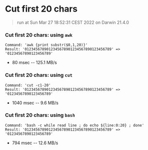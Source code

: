 # Cut first 20 chars
 
> run at Sun Mar 27 18:52:31 CEST 2022 on Darwin 21.4.0
 
### Cut first 20 chars: using `awk`
```
Command: 'awk {print substr($0,1,20)}'
Result: '0123456789012345678901234567890123456789' => '01234567890123456789'
```
* 80 msec -- 125.1 MB/s
 
### Cut first 20 chars: using `cut`
```
Command: 'cut -c1-20'
Result: '0123456789012345678901234567890123456789' => '01234567890123456789'
```
* 1040 msec -- 9.6 MB/s
 
### Cut first 20 chars: using `bash`
```
Command: 'bash -c while read line ; do echo ${line:0:20} ; done'
Result: '0123456789012345678901234567890123456789' => '01234567890123456789'
```
* 794 msec -- 12.6 MB/s
 
